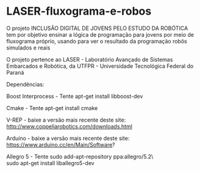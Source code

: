 # LASER-fluxograma-e-robos
O projeto INCLUSÃO DIGITAL DE JOVENS PELO ESTUDO DA ROBÓTICA tem por objetivo ensinar a lógica de programação para jovens por meio de fluxograma próprio, usando para ver o resultado da programação robôs simulados e reais

O projeto pertence ao LASER - Laboratório Avançado de Sistemas Embarcados e Robótica, da UTFPR - Universidade Tecnológica Federal do Paraná


Dependências:

Boost Interprocess - Tente apt-get install libboost-dev

Cmake - Tente apt-get install cmake

V-REP - baixe a versão mais recente deste site: http://www.coppeliarobotics.com/downloads.html

Arduíno - baixe a versão mais recente deste site: https://www.arduino.cc/en/Main/Software?

Allegro 5 - Tente sudo add-apt-repository ppa:allegro/5.2\\         
		  sudo apt-get install liballegro5-dev
